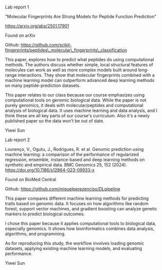 Lab report 1

"Molecular Fingerprints Are Strong Models for Peptide Function Prediction"

https://arxiv.org/abs/2501.17901

Found on arXiv

Github: https://github.com/scikit-fingerprints/peptides\_molecular\_fingerprints\_classification



This paper, explores how to predict what peptides do using computational methods. The authors discuss whether simple, local structural features of molecules can work as well as more complex models built around long-range interactions. They show that molecular fingerprints combined with a machine learning model can outperform advanced deep learning methods on many peptide-prediction datasets.



This paper relates to our class because our course emphasizes using computational tools on genomic biological data. While the paper is not purely genomics, it deals with molecular/peptides and computational analysis of biological data. It uses machine learning and data analysis, and I think these are all key parts of our course's curriculum. Also it's a newly published paper so the data won't be out of date.

Yiwei Sun



Lab report 2

Lourenço, V., Ogutu, J., Rodrigues, R. et al. Genomic prediction using machine learning: a comparison of the performance of regularized regression, ensemble, instance-based and deep learning methods on synthetic and empirical data. BMC Genomics 25, 152 (2024). https://doi.org/10.1186/s12864-023-09933-x

Found on BioMed Central

Github: https://github.com/miguelperezenciso/DLpipeline



This paper compares different machine learning methods for predicting traits based on genomic data. It focuses on how algorithms like random forest, support vector machines, and gradient boosting can analyze genetic markers to predict biological outcomes.



I chose this paper because it applies computational tools to biological data, especially genomics. It shows how bioinformatics combines data analysis, algorithms, and programming.



As for reproducing this study, the workflow involves loading genomic datasets, applying existing machine learning models, and evaluating performance.

Yiwei Sun

